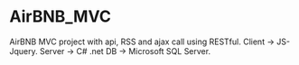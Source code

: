 # AirBNB_MVC

AirBNB MVC project with api, RSS and ajax call using RESTful.
Client -> JS-Jquery.
Server -> C# .net
DB -> Microsoft SQL Server.
